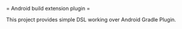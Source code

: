 = Android build extension plugin =

This project provides simple DSL working over Android Gradle Plugin.